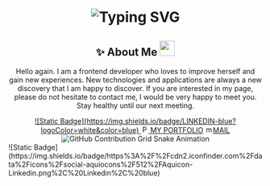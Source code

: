 <!--![Your SVG Image](dynamic_header.svg)-->

<div align="center">
    <h1>
        <img src="https://readme-typing-svg.herokuapp.com?font=Jetbrains+mono&size=40&duration=3000&color=4FC7C7&center=true&vCenter=true&width=435&lines=Hi+my+friend👋🏻;I'm+Sularada;This+is+my+Github;" alt="Typing SVG"/>
    </h1>
</div>
<h2 align="center">✨ About Me <img height="30" src="https://raw.githubusercontent.com/innng/innng/master/assets/kyubey.gif"> </h2>

<p align="center">
    Hello again. I am a frontend developer who loves to improve herself and gain new experiences. New technologies and applications are always a new discovery that I am happy to         
    discover. If you are interested in my page, please do not hesitate to contact me, I would be very happy to meet you. Stay healthy until our next meeting.
</p>
<div align="center">
    <a href="https://www.linkedin.com/in/kadriye-demirci-3676b8203/">![Static Badge](https://img.shields.io/badge/LINKEDIN-blue?logoColor=white&color=blue)
</a>
    <a href="https://www.linkedin.com/in/kadriye-demirci-3676b8203/"><img height="15" src="https://cdn2.iconfinder.com/data/icons/social-media-iconez/64/Dribbble-512.png" alt="Portfolio">
        MY PORTFOLIO</a>
     <a href="https://www.linkedin.com/in/kadriye-demirci-3676b8203/"><img height="15"  src="https://cdn2.iconfinder.com/data/icons/custom-ios-14-1/60/Gmail-512.png" alt="mail">MAIL</a>
</div>
<div align="center">
    <img src="https://raw.githubusercontent.com/Sularada/Sularada/output/github-contribution-grid-snake.svg" alt="GitHub Contribution Grid Snake Animation"/>
</div>
![Static Badge](https://img.shields.io/badge/https%3A%2F%2Fcdn2.iconfinder.com%2Fdata%2Ficons%2Fsocial-aquiocons%2F512%2FAquicon-Linkedin.png%2C%20Linkedin%2C%20blue)






<!--
**Sularada/Sularada** is a ✨ _special_ ✨ repository because its `README.md` (this file) appears on your GitHub profile.

Here are some ideas to get you started:

- 🔭 I’m currently working on ...
- 🌱 I’m currently learning ...
- 👯 I’m looking to collaborate on ...
- 🤔 I’m looking for help with ...
- 💬 Ask me about ...
- 📫 How to reach me: ...
- 😄 Pronouns: ...
- ⚡ Fun fact: ...
-->
